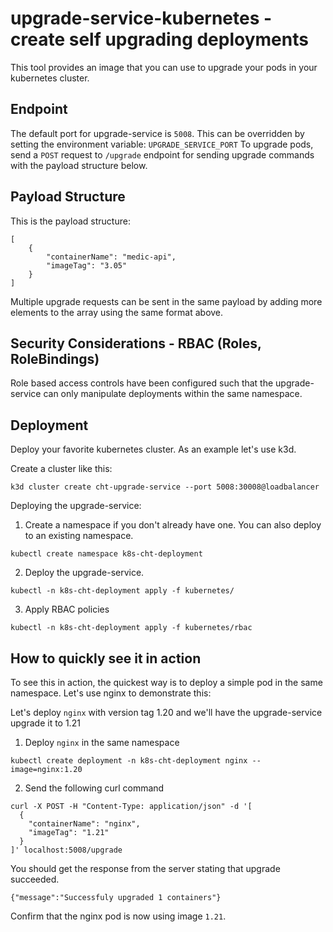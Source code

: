 # upgrade-service-kubernetes - create self upgrading deployments
This tool provides an image that you can use to upgrade your pods in your kubernetes cluster. 

## Endpoint
The default port for upgrade-service is `5008`. This can be overridden by setting the environment variable: `UPGRADE_SERVICE_PORT`
To upgrade pods, send a `POST` request to `/upgrade` endpoint for sending upgrade commands with the payload structure below.

## Payload Structure
This is the payload structure:

```
[
    {
        "containerName": "medic-api",
        "imageTag": "3.05"
    }
]
```

Multiple upgrade requests can be sent in the same payload by adding more elements to the array using the same format above.

## Security Considerations - RBAC (Roles, RoleBindings)
Role based access controls have been configured such that the upgrade-service can only manipulate deployments within the same namespace.

## Deployment
Deploy your favorite kubernetes cluster. As an example let's use k3d.

Create a cluster like this:

`k3d cluster create cht-upgrade-service --port 5008:30008@loadbalancer`

Deploying the upgrade-service:

1. Create a namespace if you don't already have one. You can also deploy to an existing namespace.

`kubectl create namespace k8s-cht-deployment`

2. Deploy the upgrade-service.

`kubectl -n k8s-cht-deployment apply -f kubernetes/`

3. Apply RBAC policies

`kubectl -n k8s-cht-deployment apply -f kubernetes/rbac`


## How to quickly see it in action

To see this in action, the quickest way is to deploy a simple pod in the same namespace. Let's use nginx to demonstrate this:

Let's deploy `nginx` with version tag 1.20 and we'll have the upgrade-service upgrade it to 1.21

1. Deploy `nginx` in the same namespace

`kubectl create deployment -n k8s-cht-deployment nginx --image=nginx:1.20`

2. Send the following curl command

```
curl -X POST -H "Content-Type: application/json" -d '[
  {
    "containerName": "nginx",
    "imageTag": "1.21"
  }
]' localhost:5008/upgrade
```

You should get the response from the server stating that upgrade succeeded.

`{"message":"Successfuly upgraded 1 containers"}`

Confirm that the nginx pod is now using image `1.21`.
